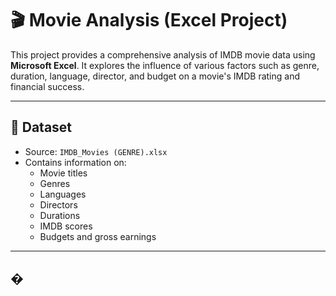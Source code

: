 # 🎬  Movie Analysis (Excel Project)

This project provides a comprehensive analysis of IMDB movie data using **Microsoft Excel**. It explores the influence of various factors such as genre, duration, language, director, and budget on a movie's IMDB rating and financial success.

---

## 📁 Dataset
- Source: `IMDB_Movies (GENRE).xlsx`
- Contains information on:
  - Movie titles
  - Genres
  - Languages
  - Directors
  - Durations
  - IMDB scores
  - Budgets and gross earnings

---

## �
